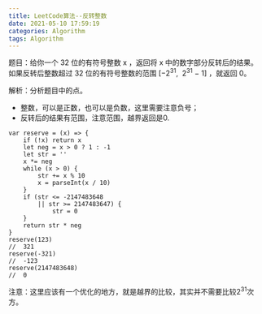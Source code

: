 ```yaml
---
title: LeetCode算法--反转整数
date: 2021-05-10 17:59:19
categories: Algorithm
tags: Algorithm
---
```

题目：给你一个 32 位的有符号整数 x ，返回将 x 中的数字部分反转后的结果。如果反转后整数超过 32 位的有符号整数的范围 [−2<sup>31</sup>,  2<sup>31</sup> − 1] ，就返回 0。

解析：分析题目中的点。
+ 整数，可以是正数，也可以是负数，这里需要注意负号；
+ 反转后的结果有范围，注意范围，越界返回是0.

```
var reserve = (x) => {
    if (!x) return x
    let neg = x > 0 ? 1 : -1
    let str = ''
    x *= neg
    while (x > 0) {
        str += x % 10
        x = parseInt(x / 10)
    }
    if (str <= -2147483648
        || str >= 2147483647) {
            str = 0
    }
    return str * neg
}
reserve(123)
//  321
reserve(-321)
//  -123
reserve(2147483648)
//  0
```
注意：这里应该有一个优化的地方，就是越界的比较，其实并不需要比较2<sup>31</sup>次方。